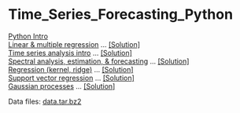 # Time_Series_Forecasting_Python

<a class="external reference" href="https://thln2ejz.github.io/Time_Series_Forecasting_Python/python_intro.html">Python Intro</a><br>
<a class="external reference" href="https://thln2ejz.github.io/Time_Series_Forecasting_Python/linear_multiple_regression.html">Linear & multiple regression</a> ... <a class="external reference" href="https://thln2ejz.github.io/Time_Series_Forecasting_Python/linear_multiple_regression_solution.py">[Solution]</a> <br>
<a class="external reference" href="https://thln2ejz.github.io/Time_Series_Forecasting_Python/intro_time_series.html">Time series analysis intro</a> ... <a class="external reference" href="https://thln2ejz.github.io/Time_Series_Forecasting_Python/intro_time_series_solution.py">[Solution]</a>  <br>
<a class="external reference" href="https://thln2ejz.github.io/Time_Series_Forecasting_Python/spectral_estimation_forecasting.html">Spectral analysis, estimation, & forecasting</a> ... <a class="external reference" href="https://thln2ejz.github.io/Time_Series_Forecasting_Python/spectral_estimation_forecasting_solution.py">[Solution]</a> <br>
<a class="external reference" href="https://thln2ejz.github.io/Time_Series_Forecasting_Python/regression_.html">Regression (kernel, ridge)</a> ... <a class="external reference" href="https://thln2ejz.github.io/Time_Series_Forecasting_Python/regression_solution.py">[Solution]</a>  <br>
<a class="external reference" href="https://thln2ejz.github.io/Time_Series_Forecasting_Python/svr_.html">Support vector regression</a> ... <a class="external reference" href="https://thln2ejz.github.io/Time_Series_Forecasting_Python/svr_solution.py">[Solution]</a>  <br>
<a class="external reference" href="https://thln2ejz.github.io/Time_Series_Forecasting_Python/gaussian_processes.html">Gaussian processes</a> ... <a class="external reference" href="https://thln2ejz.github.io/Time_Series_Forecasting_Python/gaussian_processes_solution.py">[Solution]</a>  <br>

Data files: <a class="external reference" href="https://thln2ejz.github.io/Time_Series_Forecasting_Python/data.tar.bz2">data.tar.bz2</a><br>

